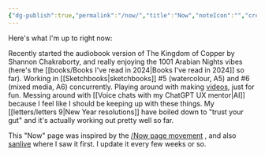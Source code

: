 ```yaml
---
{"dg-publish":true,"permalink":"/now/","title":"Now","noteIcon":"","created":"2022-12-18","updated":"2024-03-19"}
---
```



Here's what I'm up to right now:

Recently started the audiobook version of The Kingdom of Copper by Shannon Chakraborty, and really enjoying the 1001 Arabian Nights vibes (here's the [[books/Books I've read in 2024\|Books I've read in 2024]] so far). Working in [[Sketchbooks\|sketchbooks]] #5 (watercolour, A5) and #6 (mixed media, A6) concurrently. Playing around with making [videos](https://www.youtube.com/@Teresa_Watts), just for fun. Messing around with [[Voice chats with my ChatGPT UX mentor\|AI]] because I feel like I should be keeping up with these things. My [[letters/letters 9\|New Year resolutions]] have boiled down to "trust your gut" and it's actually working out pretty well so far.

This "Now" page was inspired by the [/Now page movement](https://nownownow.com/about) , and also [sanlive](http://sanlive.com) where I saw it first. I update it every few weeks or so.